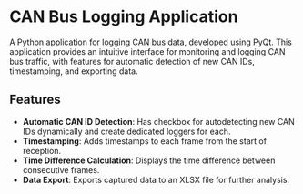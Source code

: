 # CAN Bus Logging Application

A Python application for logging CAN bus data, developed using PyQt. This application provides an intuitive interface for monitoring and logging CAN bus traffic, with features for automatic detection of new CAN IDs, timestamping, and exporting data.

## Features

- **Automatic CAN ID Detection**: Has checkbox for autodetecting new CAN IDs dynamically and create dedicated loggers for each.
- **Timestamping**: Adds timestamps to each frame from the start of reception.
- **Time Difference Calculation**: Displays the time difference between consecutive frames.
- **Data Export**: Exports captured data to an XLSX file for further analysis.
